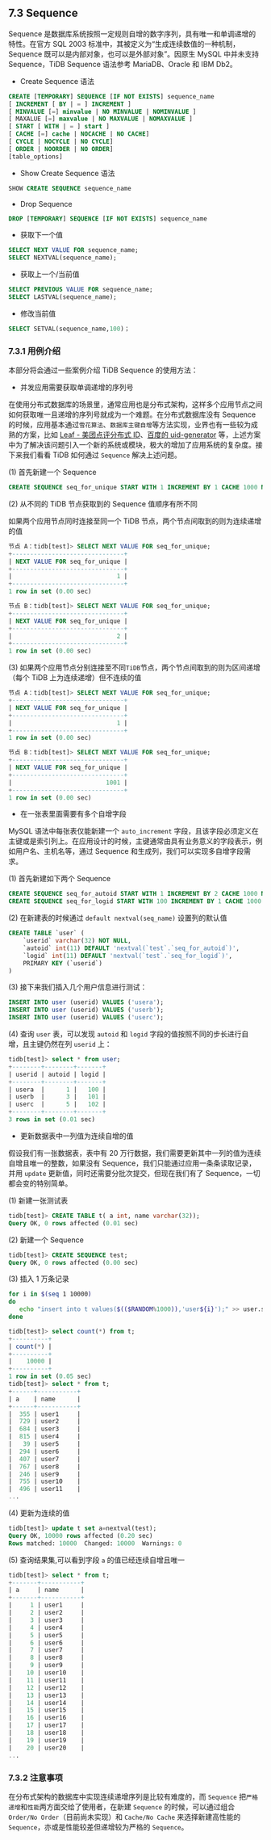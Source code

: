 ## 7.3 Sequence

Sequence 是数据库系统按照一定规则自增的数字序列，具有唯一和单调递增的特性。在官方 SQL 2003 标准中，其被定义为“生成连续数值的一种机制，Sequence 既可以是内部对象，也可以是外部对象”。因原生 MySQL 中并未支持 Sequence，TiDB Sequence 语法参考 MariaDB、Oracle 和 IBM Db2。

- Create Sequence 语法

```SQL
CREATE [TEMPORARY] SEQUENCE [IF NOT EXISTS] sequence_name
[ INCREMENT [ BY | = ] INCREMENT ]
[ MINVALUE [=] minvalue | NO MINVALUE | NOMINVALUE ]
[ MAXALUE [=] maxvalue | NO MAXVALUE | NOMAXVALUE ]
[ START [ WITH | = ] start ]
[ CACHE [=] cache | NOCACHE | NO CACHE]
[ CYCLE | NOCYCLE | NO CYCLE]
[ ORDER | NOORDER | NO ORDER]
[table_options]
```

- Show Create Sequence 语法

```SQL
SHOW CREATE SEQUENCE sequence_name
```

- Drop Sequence

```SQL
DROP [TEMPORARY] SEQUENCE [IF NOT EXISTS] sequence_name
```

- 获取下一个值

```SQL
SELECT NEXT VALUE FOR sequence_name;
SELECT NEXTVAL(sequence_name);
```

- 获取上一个/当前值

```SQL
SELECT PREVIOUS VALUE FOR sequence_name;
SELECT LASTVAL(sequence_name);
```

- 修改当前值

```SQL
SELECT SETVAL(sequence_name,100)；
```

### 7.3.1 用例介绍

本部分将会通过一些案例介绍 TiDB Sequence 的使用方法：

- 并发应用需要获取单调递增的序列号

在使用分布式数据库的场景里，通常应用也是分布式架构，这样多个应用节点之间如何获取唯一且递增的序列号就成为一个难题。在分布式数据库没有 Sequence 的时候，应用基本通过`雪花算法`、`数据库主键自增`等方法实现，业界也有一些较为成熟的方案，比如 [Leaf - 美团点评分布式 ID](https://tech.meituan.com/2017/04/21/mt-leaf.html)、[百度的 uid-generator](https://github.com/baidu/uid-generator) 等，上述方案中为了解决该问题引入一个新的系统或模块，极大的增加了应用系统的复杂度。接下来我们看看 TiDB 如何通过 `Sequence` 解决上述问题。

(1) 首先新建一个 Sequence

```SQL
CREATE SEQUENCE seq_for_unique START WITH 1 INCREMENT BY 1 CACHE 1000 NOCYCLE;
```

(2) 从不同的 TiDB 节点获取到的 Sequence 值顺序有所不同

如果两个应用节点同时连接至同一个 TiDB 节点，两个节点间取到的则为连续递增的值

```SQL
节点 A：tidb[test]> SELECT NEXT VALUE FOR seq_for_unique;
+-------------------------------+
| NEXT VALUE FOR seq_for_unique |
+-------------------------------+
|                             1 |
+-------------------------------+
1 row in set (0.00 sec)

节点 B：tidb[test]> SELECT NEXT VALUE FOR seq_for_unique;
+-------------------------------+
| NEXT VALUE FOR seq_for_unique |
+-------------------------------+
|                             2 |
+-------------------------------+
1 row in set (0.00 sec)
```

(3) 如果两个应用节点分别连接至不同`TiDB`节点，两个节点间取到的则为区间递增（每个 TiDB 上为连续递增）但不连续的值

```SQL
节点 A：tidb[test]> SELECT NEXT VALUE FOR seq_for_unique;
+-------------------------------+
| NEXT VALUE FOR seq_for_unique |
+-------------------------------+
|                             1 |
+-------------------------------+
1 row in set (0.00 sec)

节点 B：tidb[test]> SELECT NEXT VALUE FOR seq_for_unique;
+-------------------------------+
| NEXT VALUE FOR seq_for_unique |
+-------------------------------+
|                          1001 |
+-------------------------------+
1 row in set (0.00 sec)
```

- 在一张表里面需要有多个自增字段

MySQL 语法中每张表仅能新建一个 `auto_increment` 字段，且该字段必须定义在主键或是索引列上。在应用设计的时候，主键通常由具有业务意义的字段表示，例如用户名、主机名等，通过 Sequence 和生成列，我们可以实现多自增字段需求。

(1) 首先新建如下两个 Sequence

```SQL
CREATE SEQUENCE seq_for_autoid START WITH 1 INCREMENT BY 2 CACHE 1000 NOCYCLE;
CREATE SEQUENCE seq_for_logid START WITH 100 INCREMENT BY 1 CACHE 1000 NOCYCLE;
```

(2) 在新建表的时候通过 `default nextval(seq_name)` 设置列的默认值

```SQL
CREATE TABLE `user` (
    `userid` varchar(32) NOT NULL,
    `autoid` int(11) DEFAULT 'nextval(`test`.`seq_for_autoid`)',
    `logid` int(11) DEFAULT 'nextval(`test`.`seq_for_logid`)',
    PRIMARY KEY (`userid`)
)
```

(3) 接下来我们插入几个用户信息进行测试：

```SQL
INSERT INTO user (userid) VALUES ('usera');
INSERT INTO user (userid) VALUES ('userb');
INSERT INTO user (userid) VALUES ('userc');
```

(4) 查询 `user` 表，可以发现 `autoid` 和 `logid` 字段的值按照不同的步长进行自增，且主键仍然在列 `userid` 上：

```SQL
tidb[test]> select * from user;
+--------+--------+-------+
| userid | autoid | logid |
+--------+--------+-------+
| usera  |      1 |   100 |
| userb  |      3 |   101 |
| userc  |      5 |   102 |
+--------+--------+-------+
3 rows in set (0.01 sec)
```

- 更新数据表中一列值为连续自增的值

假设我们有一张数据表，表中有 20 万行数据，我们需要更新其中一列的值为连续自增且唯一的整数，如果没有 Sequence，我们只能通过应用一条条读取记录，并用 `update` 更新值，同时还需要分批次提交，但现在我们有了 Sequence，一切都会变的特别简单。

(1) 新建一张测试表

```SQL
tidb[test]> CREATE TABLE t( a int, name varchar(32));
Query OK, 0 rows affected (0.01 sec)
```

(2) 新建一个 Sequence

```SQL
tidb[test]> CREATE SEQUENCE test;
Query OK, 0 rows affected (0.00 sec)
```

(3) 插入 1 万条记录

```bash
for i in $(seq 1 10000)
do
   echo "insert into t values($(($RANDOM%1000)),'user${i}');" >> user.sql
done
```

```SQL
tidb[test]> select count(*) from t;
+----------+
| count(*) |
+----------+
|    10000 |
+----------+
1 row in set (0.05 sec)
tidb[test]> select * from t;
+------+-----------+
| a    | name      |
+------+-----------+
|  355 | user1     |
|  729 | user2     |
|  684 | user3     |
|  815 | user4     |
|   39 | user5     |
|  294 | user6     |
|  407 | user7     |
|  767 | user8     |
|  246 | user9     |
|  755 | user10    |
|  496 | user11    |
...
```

(4) 更新为连续的值

```SQL
tidb[test]> update t set a=nextval(test);
Query OK, 10000 rows affected (0.20 sec)
Rows matched: 10000  Changed: 10000  Warnings: 0
```

(5) 查询结果集,可以看到字段 `a` 的值已经连续自增且唯一

```SQL
tidb[test]> select * from t;
+-------+-----------+
| a     | name      |
+-------+-----------+
|     1 | user1     |
|     2 | user2     |
|     3 | user3     |
|     4 | user4     |
|     5 | user5     |
|     6 | user6     |
|     7 | user7     |
|     8 | user8     |
|     9 | user9     |
|    10 | user10    |
|    11 | user11    |
|    12 | user12    |
|    13 | user13    |
|    14 | user14    |
|    15 | user15    |
|    16 | user16    |
|    17 | user17    |
|    18 | user18    |
|    19 | user19    |
|    20 | user20    |
...
```

### 7.3.2 注意事项

在分布式架构的数据库中实现连续递增序列是比较有难度的，而 `Sequence` 把`严格递增`和`性能`两方面交给了使用者，在新建 `Sequence` 的时候，可以通过组合 `Order/No Order`（目前尚未实现）和 `Cache/No Cache` 来选择新建高性能的 `Sequence`，亦或是性能较差但递增较为严格的 `Sequence`。
